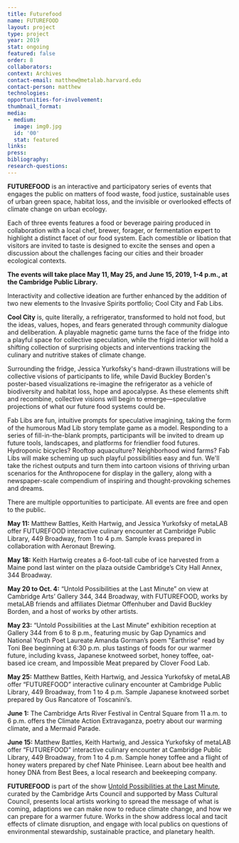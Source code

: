 ```yaml
---
title: Futurefood
name: FUTUREFOOD
layout: project
type: project
year: 2019
stat: ongoing
featured: false
order: 8
collaborators: 
context: Archives
contact-email: matthew@metalab.harvard.edu
contact-person: matthew
technologies: 
opportunities-for-involvement: 
thumbnail_format: 
media:
- medium: 
  image: img0.jpg
  id: '00'
  stat: featured
links: 
press: 
bibliography: 
research-questions: 
---
```


**FUTUREFOOD** is an interactive and participatory series of events that engages the public on matters of food waste, food justice, sustainable uses of urban green space, habitat loss, and the invisible or overlooked effects of climate change on urban ecology.

Each of three events features a food or beverage pairing produced in collaboration with a local chef, brewer, forager, or fermentation expert to highlight a distinct facet of our food system. Each comestible or libation that visitors are invited to taste is designed to excite the senses and open a discussion about the challenges facing our cities and their broader ecological contexts. 

**The events will take place May 11, May 25, and June 15, 2019, 1-4 p.m., at the Cambridge Public Library.**

Interactivity and collective ideation are further enhanced by the addition of two new elements to the Invasive Spirits portfolio; Cool City and Fab Libs. 

**Cool City** is, quite literally, a refrigerator, transformed to hold not  food, but the ideas, values, hopes, and fears generated through  community dialogue and deliberation. A playable magnetic game turns the face of the fridge into a playful space for collective speculation, while the frigid interior will hold a shifting collection of surprising objects and interventions tracking the culinary and nutritive stakes of climate change.  

Surrounding the fridge, Jessica Yurkofsky's hand-drawn illustrations will be collective visions of participants to life, while David Buckley Borden's poster-based visualizations re-imagine the refrigerator as a vehicle of biodiversity and habitat loss, hope and apocalypse. As these elements shift and recombine, collective visions will begin to emerge—speculative projections of what our future food systems could be. 

Fab Libs are fun, intuitive prompts for speculative imagining, taking the form of the humorous Mad Lib story template game as a model. Responding to a series of fill-in-the-blank prompts, participants will be invited to dream up future tools, landscapes, and platforms for friendlier food futures. Hydroponic bicycles? Rooftop aquaculture? Neighborhood wind farms? Fab Libs will make scheming up such playful possibilities easy and fun. We'll take the richest outputs and turn them into cartoon visions of thriving urban scenarios for the Anthropocene for display in the gallery, along with a newspaper-scale compendium of inspiring and thought-provoking schemes and dreams.

There are multiple opportunities to participate. All events are free and open to the public.

**May 11:** Matthew Battles, Keith Hartwig, and Jessica Yurkofsky of metaLAB offer FUTUREFOOD interactive culinary encounter at Cambridge Public Library, 449 Broadway, from 1 to 4 p.m. Sample kvass prepared in collaboration with Aeronaut Brewing. 

**May 18:** Keith Hartwig creates a 6-foot-tall cube of ice harvested from a Maine pond last winter on the plaza outside Cambridge’s City Hall Annex, 344 Broadway. 

**May 20 to Oct. 4:** “Untold Possibilities at the Last Minute” on view at Cambridge Arts’ Gallery 344, 344 Broadway, with FUTUREFOOD, works by metaLAB friends and affiliates Dietmar Offenhuber and David Buckley Borden, and a host of works by other artists.

**May 23:** “Untold Possibilities at the Last Minute” exhibition reception at Gallery 344 from 6 to 8 p.m., featuring music by Gap Dynamics and National Youth Poet Laureate Amanda Gorman’s poem "Earthrise" read by Toni Bee beginning at 6:30 p.m. plus tastings of foods for our warmer future, including kvass, Japanese knotweed sorbet, honey toffee, oat-based ice cream, and Impossible Meat prepared by Clover Food Lab. 

**May 25:** Matthew Battles, Keith Hartwig, and Jessica Yurkofsky of metaLAB offer “FUTUREFOOD” interactive culinary encounter at Cambridge Public Library, 449 Broadway, from 1 to 4 p.m. Sample Japanese knotweed sorbet prepared by Gus Rancatore of Toscanini’s. 

**June 1:** The Cambridge Arts River Festival in Central Square from 11 a.m. to 6 p.m. offers the Climate Action Extravaganza, poetry about our warming climate, and a Mermaid Parade. 

**June 15:** Matthew Battles, Keith Hartwig, and Jessica Yurkofsky of metaLAB offer “FUTUREFOOD” interactive culinary encounter at Cambridge Public Library, 449 Broadway, from 1 to 4 p.m. Sample honey toffee and a flight of honey waters prepared by chef Nate Phinisee. Learn about bee health and honey DNA from Best Bees, a local research and beekeeping company. 

**FUTUREFOOD** is part of the show [Untold Possibilities at the Last Minute](https://www.untoldpossibilities.org/), curated by the Cambridge Arts Council and supported by Mass Cultural Council, presents local artists working to spread the message of what is coming, adaptions we can make now to reduce climate change, and how we can prepare for a warmer future. Works in the show address local and tacit effects of climate disruption, and engage with local publics on questions of environmental stewardship, sustainable practice, and planetary health. 


